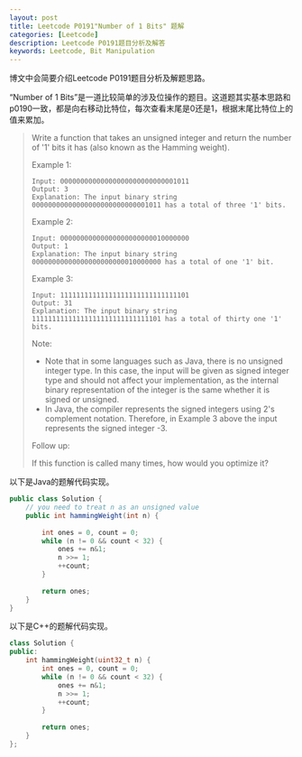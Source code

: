 ```yaml
---
layout: post
title: Leetcode P0191"Number of 1 Bits" 题解
categories: [Leetcode]
description: Leetcode P0191题目分析及解答
keywords: Leetcode, Bit Manipulation
---
```


博文中会简要介绍Leetcode P0191题目分析及解题思路。

“Number of 1 Bits”是一道比较简单的涉及位操作的题目。这道题其实基本思路和p0190一致，都是向右移动比特位，每次查看末尾是0还是1，根据末尾比特位上的值来累加。

> Write a function that takes an unsigned integer and return the number of '1' bits it has (also known as the Hamming weight).
> 
> Example 1:
> ```
> Input: 00000000000000000000000000001011
> Output: 3
> Explanation: The input binary string 00000000000000000000000000001011 has a total of three '1' bits.
> ```
> Example 2:
> ```
> Input: 00000000000000000000000010000000
> Output: 1
> Explanation: The input binary string 00000000000000000000000010000000 has a total of one '1' bit.
> ```
> Example 3:
> ```
> Input: 11111111111111111111111111111101
> Output: 31
> Explanation: The input binary string 11111111111111111111111111111101 has a total of thirty one '1' bits.
> ```
> 
> Note:
> 
> - Note that in some languages such as Java, there is no unsigned integer type. In this case, the input will be given as signed integer type and should not affect your implementation, as the internal binary representation of the integer is the same whether it is signed or unsigned.
> - In Java, the compiler represents the signed integers using 2's complement notation. Therefore, in Example 3 above the input represents the signed integer -3.
> 
> Follow up:
> 
> If this function is called many times, how would you optimize it?


以下是Java的题解代码实现。
```java
public class Solution {
    // you need to treat n as an unsigned value
    public int hammingWeight(int n) {
        
        int ones = 0, count = 0;
        while (n != 0 && count < 32) {
            ones += n&1;
            n >>= 1;
            ++count;
        }
        
        return ones;
    }
}
```

以下是C++的题解代码实现。
```cpp
class Solution {
public:
    int hammingWeight(uint32_t n) {
        int ones = 0, count = 0;
        while (n != 0 && count < 32) {
            ones += n&1;
            n >>= 1;
            ++count;
        }
        
        return ones;
    }
};
```